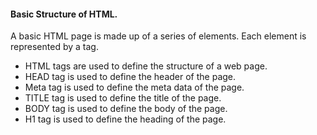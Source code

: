 #### Basic Structure of HTML.

A basic HTML page is made up of a series of elements. Each element is represented by a tag.

- HTML tags are used to define the structure of a web page.
- HEAD tag is used to define the header of the page.
- Meta tag is used to define the meta data of the page.
- TITLE tag is used to define the title of the page.
- BODY tag is used to define the body of the page.
- H1 tag is used to define the heading of the page.